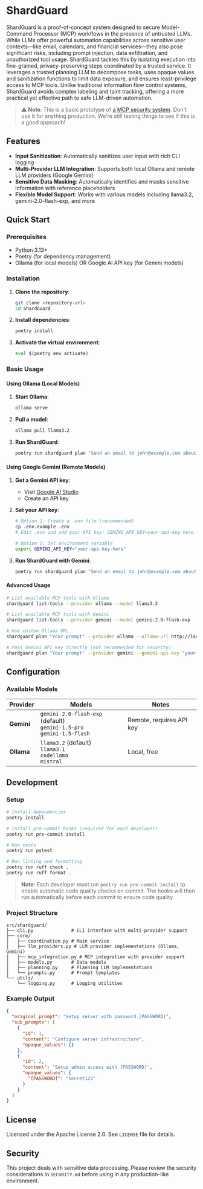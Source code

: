# ShardGuard

ShardGuard is a proof-of-concept system designed to secure Model-Command Processor (MCP) workflows in the presence
of untrusted LLMs. While LLMs offer powerful automation capabilities across sensitive user contexts—like email,
calendars, and financial services—they also pose significant risks, including prompt injection, data exfiltration,
and unauthorized tool usage. ShardGuard tackles this by isolating execution into fine-grained, privacy-preserving
steps coordinated by a trusted service. It leverages a trusted planning LLM to decompose tasks, uses opaque values
and sanitization functions to limit data exposure, and ensures least-privilege access to MCP tools. Unlike
traditional information flow control systems, ShardGuard avoids complex labeling and taint tracking, offering a more
practical yet effective path to safe LLM-driven automation.

> **⚠️ Note**: This is a basic prototype of [a MCP security system](https://docs.google.com/document/d/1fB_DedbmW5E7MQSgXd98iNj9aQfXtajNKSEtAGUzLYI/edit?tab=t.0).
> Don't use it for anything production. We're still testing things to see if this is a good approach!

## Features

- **Input Sanitization**: Automatically sanitizes user input with rich CLI logging
- **Multi-Provider LLM Integration**: Supports both local Ollama and remote LLM providers (Google Gemini)
- **Sensitive Data Masking**: Automatically identifies and masks sensitive information with reference placeholders
- **Flexible Model Support**: Works with various models including llama3.2, gemini-2.0-flash-exp, and more

## Quick Start

### Prerequisites

- Python 3.13+
- Poetry (for dependency management)
- Ollama (for local models) OR Google AI API key (for Gemini models)

### Installation

1. **Clone the repository**:

   ```bash
   git clone <repository-url>
   cd ShardGuard
   ```

2. **Install dependencies**:

   ```bash
   poetry install
   ```

3. **Activate the virtual environment**:

   ```bash
   eval $(poetry env activate)
   ```

### Basic Usage

#### Using Ollama (Local Models)

1. **Start Ollama**:

   ```bash
   ollama serve
   ```

2. **Pull a model**:

   ```bash
   ollama pull llama3.2
   ```

3. **Run ShardGuard**:

   ```bash
   poetry run shardguard plan "Send an email to john@example.com about the meeting"
   ```

#### Using Google Gemini (Remote Models)

1. **Get a Gemini API key**:
   - Visit [Google AI Studio](https://aistudio.google.com/)
   - Create an API key

2. **Set your API key**:

   ```bash
   # Option 1: Create a .env file (recommended)
   cp .env.example .env
   # Edit .env and add your API key: GEMINI_API_KEY=your-api-key-here

   # Option 2: Set environment variable
   export GEMINI_API_KEY="your-api-key-here"
   ```

3. **Run ShardGuard with Gemini**:

   ```bash
   poetry run shardguard plan "Send an email to john@example.com about the meeting" --provider gemini --model gemini-2.0-flash-exp
   ```

#### Advanced Usage

```bash
# List available MCP tools with Ollama
shardguard list-tools --provider ollama --model llama3.2

# List available MCP tools with Gemini
shardguard list-tools --provider gemini --model gemini-2.0-flash-exp

# Use custom Ollama URL
shardguard plan "Your prompt" --provider ollama --ollama-url http://localhost:11434

# Pass Gemini API key directly (not recommended for security)
shardguard plan "Your prompt" --provider gemini --gemini-api-key "your-key"
```

## Configuration

### Available Models

| Provider | Models | Notes |
|----------|--------|-------|
| **Gemini** | `gemini-2.0-flash-exp` (default)<br>`gemini-1.5-pro`<br>`gemini-1.5-flash` | Remote, requires API key |
| **Ollama** | `llama3.2` (default)<br>`llama3.1`<br>`codellama`<br>`mistral` | Local, free |

## Development

### Setup

```bash
# Install dependencies
poetry install

# Install pre-commit hooks (required for each developer)
poetry run pre-commit install

# Run tests
poetry run pytest

# Run linting and formatting
poetry run ruff check .
poetry run ruff format .
```

> **Note**: Each developer must run `poetry run pre-commit install` to enable automatic code quality checks on commit.
> The hooks will then run automatically before each commit to ensure code quality.

### Project Structure

```text
src/shardguard/
├── cli.py              # CLI interface with multi-provider support
├── core/
│   ├── coordination.py # Main service
│   ├── llm_providers.py # LLM provider implementations (Ollama, Gemini)
│   ├── mcp_integration.py # MCP integration with provider support
│   ├── models.py       # Data models
│   ├── planning.py     # Planning LLM implementations
│   └── prompts.py      # Prompt templates
└── utils/
    └── logging.py      # Logging utilities
```

### Example Output

```json
{
  "original_prompt": "Setup server with password [PASSWORD]",
  "sub_prompts": [
    {
      "id": 1,
      "content": "Configure server infrastructure",
      "opaque_values": {}
    },
    {
      "id": 2,
      "content": "Setup admin access with [PASSWORD]",
      "opaque_values": {
        "[PASSWORD]": "secret123"
      }
    }
  ]
}
```

## License

Licensed under the Apache License 2.0. See `LICENSE` file for details.

## Security

This project deals with sensitive data processing. Please review the security considerations in `SECURITY.md`
before using in any production-like environment.
